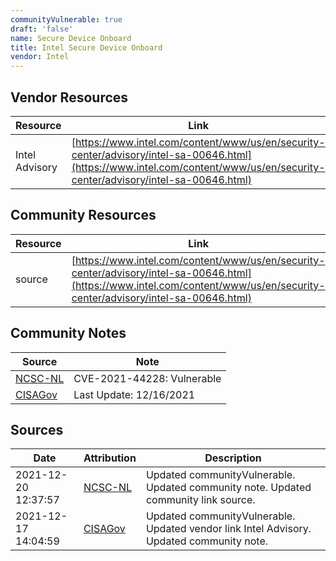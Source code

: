 ```yaml
---
communityVulnerable: true
draft: 'false'
name: Secure Device Onboard
title: Intel Secure Device Onboard
vendor: Intel
---
```


## Vendor Resources
| Resource | Link |
| --- | --- |
| Intel Advisory | [https://www.intel.com/content/www/us/en/security-center/advisory/intel-sa-00646.html](https://www.intel.com/content/www/us/en/security-center/advisory/intel-sa-00646.html) |

## Community Resources
| Resource | Link |
| --- | --- |
| source | [https://www.intel.com/content/www/us/en/security-center/advisory/intel-sa-00646.html](https://www.intel.com/content/www/us/en/security-center/advisory/intel-sa-00646.html) |

## Community Notes
| Source | Note |
| --- | --- |
| [NCSC-NL](https://github.com/NCSC-NL/log4shell/blob/main/software/README.md) | CVE-2021-44228: Vulnerable </ul> |
| [CISAGov](https://raw.githubusercontent.com/cisagov/log4j-affected-db/develop/README.md) | Last Update: 12/16/2021 |

## Sources
| Date | Attribution | Description |
| --- | --- | --- |
| 2021-12-20 12:37:57 | [NCSC-NL](https://github.com/NCSC-NL/log4shell/blob/main/software/README.md) | Updated communityVulnerable. Updated community note. Updated community link source.  |
| 2021-12-17 14:04:59 | [CISAGov](https://raw.githubusercontent.com/cisagov/log4j-affected-db/develop/README.md) | Updated communityVulnerable. Updated vendor link Intel Advisory. Updated community note.  |
